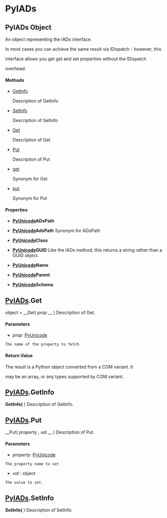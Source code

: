 # PyIADs

## PyIADs Object

An object representing the IADs interface. 

In most cases you can achieve the same result via IDispatch - however, this 

interface allows you get get and set properties without the IDispatch 

overhead.

#### Methods


  - [GetInfo](PyIADs.md#pyiadsgetinfo)

    Description of GetInfo&nbsp;

  - [SetInfo](PyIADs.md#pyiadssetinfo)

    Description of SetInfo&nbsp;

  - [Get](PyIADs.md#pyiadsget)

    Description of Get&nbsp;

  - [Put](PyIADs.md#pyiadsput)

    Description of Put&nbsp;

  - [get](PyIADs.md#pyiadsget)

    Synonym for Get&nbsp;

  - [put](PyIADs.md#pyiadsput)

    Synonym for Put&nbsp;

#### Properties

  -  __[PyUnicode](#pyunicode)ADsPath__ 
    

  -  __[PyUnicode](#pyunicode)AdsPath__ 
    Synonym for ADsPath

  -  __[PyUnicode](#pyunicode)Class__ 
    

  -  __[PyUnicode](#pyunicode)GUID__ 
    Like the IADs method, this returns a string rather than a GUID object.

  -  __[PyUnicode](#pyunicode)Name__ 
    

  -  __[PyUnicode](#pyunicode)Parent__ 
    

  -  __[PyUnicode](#pyunicode)Schema__ 
    

## [PyIADs](#pyiads).Get

object = __Get( *prop* __ )
Description of Get.

#### Parameters


  -  *prop* :[PyUnicode](#pyunicode)

    The name of the property to fetch

#### Return Value
The result is a Python object converted from a COM variant.  It 

may be an array, or any types supported by COM variant.

## [PyIADs](#pyiads).GetInfo

 __GetInfo(__ )
Description of GetInfo.

## [PyIADs](#pyiads).Put

 __Put( *property*  *, val* __ )
Description of Put.

#### Parameters


  -  *property* :[PyUnicode](#pyunicode)

    The property name to set

  -  *val* : object

    The value to set.

## [PyIADs](#pyiads).SetInfo

 __SetInfo(__ )
Description of SetInfo.